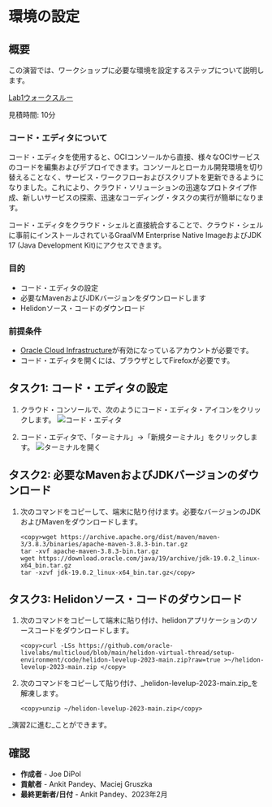 # 環境の設定

## 概要

この演習では、ワークショップに必要な環境を設定するステップについて説明します。

[Lab1ウォークスルー](videohub:1_far2bboa)

見積時間: 10分

### コード・エディタについて

コード・エディタを使用すると、OCIコンソールから直接、様々なOCIサービスのコードを編集およびデプロイできます。コンソールとローカル開発環境を切り替えることなく、サービス・ワークフローおよびスクリプトを更新できるようになりました。これにより、クラウド・ソリューションの迅速なプロトタイプ作成、新しいサービスの探索、迅速なコーディング・タスクの実行が簡単になります。

コード・エディタをクラウド・シェルと直接統合することで、クラウド・シェルに事前にインストールされているGraalVM Enterprise Native ImageおよびJDK 17 (Java Development Kit)にアクセスできます。

### 目的

*   コード・エディタの設定
*   必要なMavenおよびJDKバージョンをダウンロードします
*   Helidonソース・コードのダウンロード

### 前提条件

*   [Oracle Cloud Infrastructure](https://cloud.oracle.com/en_US/cloud-infrastructure)が有効になっているアカウントが必要です。
*   コード・エディタを開くには、ブラウザとしてFirefoxが必要です。

## タスク1: コード・エディタの設定

1.  クラウド・コンソールで、次のようにコード・エディタ・アイコンをクリックします。 ![コード・エディタ](images/code-editor.png)
    
2.  コード・エディタで、「ターミナル」→「新規ターミナル」をクリックします。 ![ターミナルを開く](images/open-terminal.png)
    

## タスク2: 必要なMavenおよびJDKバージョンのダウンロード

1.  次のコマンドをコピーして、端末に貼り付けます。必要なバージョンのJDKおよびMavenをダウンロードします。
    
        <copy>wget https://archive.apache.org/dist/maven/maven-3/3.8.3/binaries/apache-maven-3.8.3-bin.tar.gz
        tar -xvf apache-maven-3.8.3-bin.tar.gz
        wget https://download.oracle.com/java/19/archive/jdk-19.0.2_linux-x64_bin.tar.gz
        tar -xzvf jdk-19.0.2_linux-x64_bin.tar.gz</copy>
        

## タスク3: Helidonソース・コードのダウンロード

1.  次のコマンドをコピーして端末に貼り付け、helidonアプリケーションのソースコードをダウンロードします。
    
        <copy>curl -LSs https://github.com/oracle-livelabs/multicloud/blob/main/helidon-virtual-thread/setup-environment/code/helidon-levelup-2023-main.zip?raw=true >~/helidon-levelup-2023-main.zip </copy>
        
2.  次のコマンドをコピーして貼り付け、_helidon-levelup-2023-main.zip_を解凍します。
    
        <copy>unzip ~/helidon-levelup-2023-main.zip</copy>
        

_演習2に進む_ことができます。

## 確認

*   **作成者** - Joe DiPol
*   **貢献者** - Ankit Pandey、Maciej Gruszka
*   **最終更新者/日付** - Ankit Pandey、2023年2月